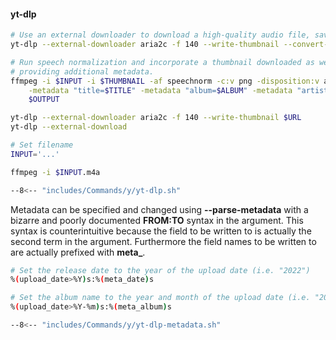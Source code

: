 #### yt-dlp

```sh
# Use an external downloader to download a high-quality audio file, saving the thumbnail separately (after converting it to png).
yt-dlp --external-downloader aria2c -f 140 --write-thumbnail --convert-thumbnails png --embed-metadata $URL

# Run speech normalization and incorporate a thumbnail downloaded as webp, converting it to png,
# providing additional metadata.
ffmpeg -i $INPUT -i $THUMBNAIL -af speechnorm -c:v png -disposition:v attached_pic \
    -metadata "title=$TITLE" -metadata "album=$ALBUM" -metadata "artist=$ARTIST" -metadata "date=$YEAR" \
    $OUTPUT
```

```sh
yt-dlp --external-downloader aria2c -f 140 --write-thumbnail $URL
yt-dlp --external-download

# Set filename
INPUT='...'

ffmpeg -i $INPUT.m4a 
```

```sh
--8<-- "includes/Commands/y/yt-dlp.sh"
```

Metadata can be specified and changed using **--parse-metadata** with a bizarre and poorly documented **FROM:TO** syntax in the argument.
This syntax is counterintuitive because the field to be written to is actually the second term in the argument.
Furthermore the field names to be written to are actually prefixed with **meta\_**.


```sh
# Set the release date to the year of the upload date (i.e. "2022")
%(upload_date>%Y)s:%(meta_date)s

# Set the album name to the year and month of the upload date (i.e. "2022-03")
%(upload_date>%Y-%m)s:%(meta_album)s

--8<-- "includes/Commands/y/yt-dlp-metadata.sh"
```